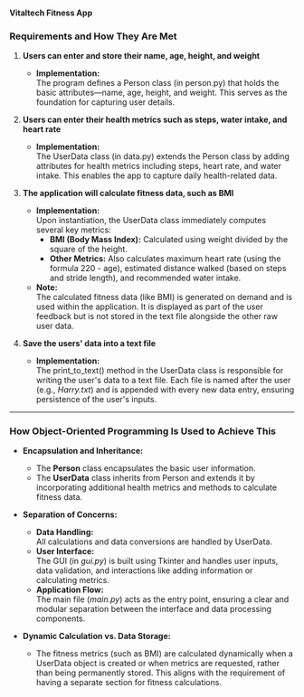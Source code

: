 #### Vitaltech Fitness App

### Requirements and How They Are Met
1. **Users can enter and store their name, age, height, and weight**
   - **Implementation:**  
     The program defines a Person class (in person.py) that holds the basic attributes—name, age, height, and weight. This serves as the foundation for capturing user details.

2. **Users can enter their health metrics such as steps, water intake, and heart rate**
   - **Implementation:**  
     The UserData class (in data.py) extends the Person class by adding attributes for health metrics including steps, heart rate, and water intake. This enables the app to capture daily health-related data.

3. **The application will calculate fitness data, such as BMI**
   - **Implementation:**  
     Upon instantiation, the UserData class immediately computes several key metrics:
     - **BMI (Body Mass Index):** Calculated using weight divided by the square of the height.
     - **Other Metrics:** Also calculates maximum heart rate (using the formula 220 - age), estimated distance walked (based on steps and stride length), and recommended water intake.
   - **Note:**  
     The calculated fitness data (like BMI) is generated on demand and is used within the application. It is displayed as part of the user feedback but is not stored in the text file alongside the other raw user data.

4. **Save the users' data into a text file**
   - **Implementation:**  
     The print_to_text() method in the UserData class is responsible for writing the user's data to a text file. Each file is named after the user (e.g., *Harry.txt*) and is appended with every new data entry, ensuring persistence of the user's inputs.

---

### How Object-Oriented Programming Is Used to Achieve This

- **Encapsulation and Inheritance:**  
  - The **Person** class encapsulates the basic user information.  
  - The **UserData** class inherits from Person and extends it by incorporating additional health metrics and methods to calculate fitness data.
  
- **Separation of Concerns:**
  - **Data Handling:**  
    All calculations and data conversions are handled by UserData.  
  - **User Interface:**  
    The GUI (in *gui.py*) is built using Tkinter and handles user inputs, data validation, and interactions like adding information or calculating metrics.
  - **Application Flow:**  
    The main file (*main.py*) acts as the entry point, ensuring a clear and modular separation between the interface and data processing components.
  
- **Dynamic Calculation vs. Data Storage:**  
  - The fitness metrics (such as BMI) are calculated dynamically when a UserData object is created or when metrics are requested, rather than being permanently stored. This aligns with the requirement of having a separate section for fitness calculations.
